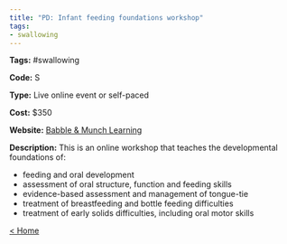 ```yaml
---
title: "PD: Infant feeding foundations workshop"
tags:
- swallowing
---
```


<p><b>Tags:</b> #swallowing</p>
<p><b>Code:</b> S</p>
<p><b>Type:</b> Live online event or self-paced</p>
<p><b>Cost:</b> $350</p>
<p><b>Website:</b>
<a href="https://www.babbleandmunchlearning.com/">Babble &#38; Munch Learning</a></p>

<p><b>Description:</b>
This is an online workshop that teaches the developmental foundations of:</p>

<p>
<ul type="disc">
<li>feeding and oral development</li>
<li>assessment of oral structure, function and feeding skills</li>
<li>evidence-based assessment and management of tongue-tie</li>
<li>treatment of breastfeeding and bottle feeding difficulties</li>
<li>treatment of early solids difficulties, including oral motor skills</li>
</ul>
</p>

<p><a href="https://speechiegoodies.github.io/CPD-Vault">&lt; Home</a></p>